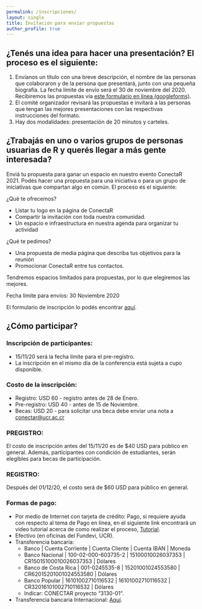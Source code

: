 ```yaml
---
permalink: /inscripciones/
layout: single
title: Invitación para enviar propuestas
author_profile: true
---
```


## ¿Tenés una idea para hacer una presentación? El proceso es el siguiente:

1. Envíanos un título con una breve descripción, el nombre de las personas que colaboraron y de la persona que presentará, junto con una pequeña biografía. La fecha límite de envío será el 30 de noviembre del 2020. Recibiremos las propuestas vía [este formulario en linea (googleforms)](https://forms.gle/w46i9ZNgQYsu7Dg98).
2. El comité organizador revisará las propuestas e invitará a las personas que tengan las mejores presentaciones con las respectivas instrucciones del formato.
3. Hay dos modalidades: presentación de 20 minutos y carteles. 

## ¿Trabajás en uno o varios grupos de personas usuarias de R y querés llegar a más gente interesada?

Enviá tu propuesta para ganar un espacio en nuestro evento ConectaR 2021. Podés hacer una propuesta para una iniciativa o para un grupo de iniciativas que compartan algo en común. El proceso es el siguiente:

¿Qué te ofrecemos?

- Listar tu logo en la página de ConectaR
- Compartir la invitación con toda nuestra comunidad.
- Un espacio e infraestructura en nuestra agenda para organizar tu actividad

¿Qué te pedimos?

- Una propuesta de media página que describa tus objetivos para la reunión
- Promocionar ConectaR entre tus contactos. 

Tendremos espacios limitados para propuestas, por lo que elegiremos las mejores.

Fecha límite para envíos: 30 Noviembre 2020

El formulario de inscripción lo podés encontrar [aquí](https://forms.gle/a15uGAvWcyFtJoE36).

## ¿Cómo participar?

### Inscripción de participantes:

* 15/11/20 será la fecha límite para el pre-registro.
* La inscripción en el mismo día de la conferencia está sujeta a cupo disponible.

### Costo de la inscripción:

* Registro: USD 60 - registro antes de 28 de Enero.
* Pre-registro: USD 40 - antes de 15 de Noviembre.
* Becas: USD 20 - para solicitar una beca debe enviar una nota a conectar@ucr.ac.cr

### PREGISTRO: 
El costo de inscripción antes del 15/11/20 es de $40 USD para público en general. Además, participantes con condición de estudiantes, serán elegibles para becas de participación.

### REGISTRO: 
Después del 01/12/20, el costo será de $60 USD para público en general.

### Formas de pago:

* Por medio de Internet con tarjeta de crédito: Pago, si requiere ayuda con respecto al tema de Pago en línea, en el siguiente link encontrará un video tutorial acerca de como realizar el proceso, [Tutorial]().
* Efectivo (en oficinas del Fundevi, UCR).
* Transferencia bancaria:
  - Banco | Cuenta Corriente | Cuenta Cliente | Cuenta IBAN | Moneda
  - Banco Nacional | 100-02-000-603735-2 | 15100010026037353 | CR15015100010026037353 | Dólares
  - Banco de Costa Rica | 001-0245535-8 | 15201001024553580 | CR62015201001024553580 | Dólares
  - Banco Popular | 16101002710116532 | 16101002710116532 | CR32016101002710116532 | Dólares
  - Indicar: CONECTAR proyecto “3130-01“.
* Transferencia bancaria Internacional: [Aquí]().
